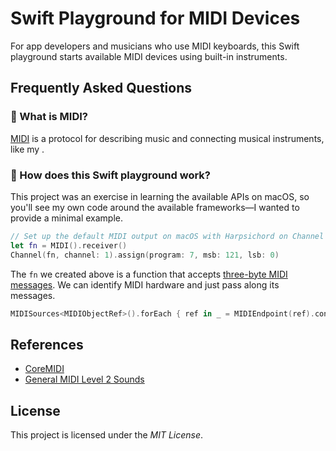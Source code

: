 # Swift Playground for MIDI Devices
For app developers and musicians who use MIDI keyboards, this Swift playground starts available MIDI devices using built-in instruments.

## Frequently Asked Questions

### 💁 What is MIDI?
[MIDI](https://www.midi.org/) is a protocol for describing music and connecting musical instruments, like my .

### 🎹 How does this Swift playground work?
This project was an exercise in learning the available APIs on macOS, so you'll see my own code around the available frameworks—I wanted to provide a minimal example.
```swift
// Set up the default MIDI output on macOS with Harpsichord on Channel 1.
let fn = MIDI().receiver()
Channel(fn, channel: 1).assign(program: 7, msb: 121, lsb: 0)
```
The `fn` we created above is a function that accepts [three-byte MIDI messages](https://www.midi.org/midi-articles/about-midi-part-3-midi-messages). We can identify MIDI hardware and just pass along its messages.
```swift
MIDISources<MIDIObjectRef>().forEach { ref in _ = MIDIEndpoint(ref).connect(fn) }
```
## References
* [CoreMIDI](https://developer.apple.com/documentation/coremidi/) 
* [General MIDI Level 2 Sounds](https://en.wikipedia.org/wiki/General_MIDI_Level_2)

## License
This project is licensed under the _MIT License_.

